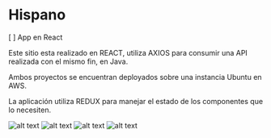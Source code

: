 # Hispano

[ ] App en React 

Este sitio esta realizado en REACT, utiliza AXIOS para consumir una API realizada con el mismo fin, en Java.

Ambos proyectos se encuentran deployados sobre una instancia Ubuntu en AWS.

La aplicación utiliza REDUX para manejar el estado de los componentes que lo necesiten.

![alt text](http://dolarhoyinfo.com/pics/index.png)
![alt text](http://dolarhoyinfo.com/pics/indexx.png)
![alt text](http://dolarhoyinfo.com/pics/index3.png)
![alt text](http://dolarhoyinfo.com/pics/indo.jpg)
